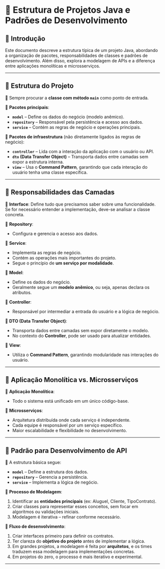 # 📌 Estrutura de Projetos Java e Padrões de Desenvolvimento

## 📝 Introdução
Este documento descreve a estrutura típica de um projeto Java, abordando a organização de pacotes, responsabilidades de classes e padrões de desenvolvimento. Além disso, explora a modelagem de APIs e a diferença entre aplicações monolíticas e microsserviços.

---

## 🎯 Estrutura do Projeto

🔹 Sempre procurar a **classe com método `main`** como ponto de entrada.  

🔹 **Pacotes principais**:
- **`model`** – Define os dados do negócio (modelo anêmico).
- **`repository`** – Responsável pela persistência e acesso aos dados.
- **`service`** – Contém as regras de negócio e operações principais.

🔹 **Pacotes de infraestrutura** (não diretamente ligados às regras de negócio):
- **`controller`** – Lida com a interação da aplicação com o usuário ou API.
- **`dto` (Data Transfer Object)** – Transporta dados entre camadas sem expor a estrutura interna.
- **`view`** – Usa o **Command Pattern**, garantindo que cada interação do usuário tenha uma classe específica.

---

## 🎯 Responsabilidades das Camadas

🔹 **Interface**: Define tudo que precisamos saber sobre uma funcionalidade.  
Se for necessário entender a implementação, deve-se analisar a classe concreta.  

🔹 **Repository**:  
- Configura e gerencia o acesso aos dados.  

🔹 **Service**:  
- Implementa as regras de negócio.  
- Contém as operações mais importantes do projeto.  
- Segue o princípio de **um serviço por modalidade**.  

🔹 **Model**:  
- Define os dados do negócio.  
- Geralmente segue um **modelo anêmico**, ou seja, apenas declara os atributos.  

🔹 **Controller**:  
- Responsável por intermediar a entrada do usuário e a lógica de negócio.  

🔹 **DTO (Data Transfer Object)**:  
- Transporta dados entre camadas sem expor diretamente o modelo.  
- No contexto do **Controller**, pode ser usado para atualizar entidades.  

🔹 **View**:  
- Utiliza o **Command Pattern**, garantindo modularidade nas interações do usuário.  

---

## 🎯 Aplicação Monolítica vs. Microsserviços

🔹 **Aplicação Monolítica**:  
- Todo o sistema está unificado em um único código-base.  

🔹 **Microsserviços**:  
- Arquitetura distribuída onde cada serviço é independente.  
- Cada equipe é responsável por um serviço específico.  
- Maior escalabilidade e flexibilidade no desenvolvimento.  

---

## 🎯 Padrão para Desenvolvimento de API

🔹 A estrutura básica segue:
- **`model`** – Define a estrutura dos dados.
- **`repository`** – Gerencia a persistência.
- **`service`** – Implementa a lógica de negócio.  

🔹 **Processo de Modelagem**:
1. Identificar as **entidades principais** (ex: Aluguel, Cliente, TipoContrato).  
2. Criar classes para representar esses conceitos, sem focar em algoritmos ou validações iniciais.  
3. Modelagem é iterativa – refinar conforme necessário.  

🔹 **Fluxo de desenvolvimento**:
1. Criar interfaces primeiro para definir os contratos.  
2. Ter clareza do **objetivo do projeto** antes de implementar a lógica.  
3. Em grandes projetos, a modelagem é feita por **arquitetos**, e os times traduzem essa modelagem para implementações concretas.  
4. Em projetos do zero, o processo é mais iterativo e experimental.  

---
